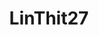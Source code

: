 ---
title: LinThit27
github: https://github.com/LinThit27
mode: dark
transition: 1s
score: 82.9
archetype:
- Stats and Metrics
---